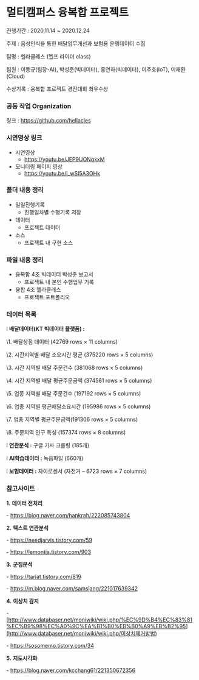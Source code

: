 # 멀티캠퍼스 융복합 프로젝트

진행기간 : 2020.11.14 ~ 2020.12.24

주제 : 음성인식을 통한 배달업무개선과 보험용 운행데이터 수집

팀명 : 헬라클레스 (헬프 라이더 class)

팀원 : 이동규(팀장-AI), 박성준(빅데이터), 홍연하(빅데이터), 이주호(IoT), 이재환(Cloud)

수상기록 : 융복합 프로젝트 경진대회 최우수상



### 공동 작업 Organization

링크 : https://github.com/hellacles



### 시연영상 링크

- 시연영상
  - https://youtu.be/JEP9UONqxxM 
- 모니터링 페이지 영상
  - https://youtu.be/l_wSl5A3OHk





### 폴더 내용 정리

- 일일진행기록
  - 진행일차별 수행기록 저장
- 데이터
  - 프로젝트 데이터
- 소스
  - 프로젝트 내 구현 소스



### 파일 내용 정리

- 융복합 4조 빅데이터 박성준 보고서
  - 프로젝트 내 본인 수행업무 기록
- 융합 4조 헬라클레스
  - 프로젝트 포트폴리오





### **데이터 목록**

l **배달데이터(KT 빅데이터 플랫폼) :** 

\1.   배달상점 데이터 (42769 rows × 11 columns)

\2.   시간지역별 배달 소요시간 평균 (375220 rows × 5 columns)

\3.   시간 지역별 배달 주문건수 (381068 rows × 5 columns)

\4.   시간 지역별 배달 평균주문금액 (374561 rows × 5 columns)

\5.   업종 지역별 배달 주문건수 (197192 rows × 5 columns)

\6.   업종 지역별 평균배달소요시간 (195986 rows × 5 columns)

\7.   업종 지역별 평균주문금액(191306 rows × 5 columns)

\8.   주문지역 인구 특성 (157374 rows × 8 columns)

l **연관분석 :** 구글 기사 크롤링 (185개)

l **AI학습데이터 :** 녹음파일 (660개)

l **보험데이터 :** 자이로센서 (자전거 – 6723 rows × 7 columns)

 

### **참고사이트**

**1.**  **데이터 전처리**

\-   https://blog.naver.com/hankrah/222085743804 

**2.**  **텍스트 연관분석**

\-   https://needjarvis.tistory.com/59 

\-   https://lemontia.tistory.com/903 

**3.**  **군집분석**

\-   https://tariat.tistory.com/819 

\-   https://m.blog.naver.com/samsjang/221017639342

**4.**  **이상치 감지**

\-  [http://www.databaser.net/moniwiki/wiki.php/%EC%9D%B4%EC%83%81%EC%B9%98%EC%A0%9C%EA%B1%B0%EB%B0%A9%EB%B2%95](http://www.databaser.net/moniwiki/wiki.php/이상치제거방법)

\-   https://sosomemo.tistory.com/34 

**5.**  **지도시각화**

\-   https://blog.naver.com/kcchang61/221350672356